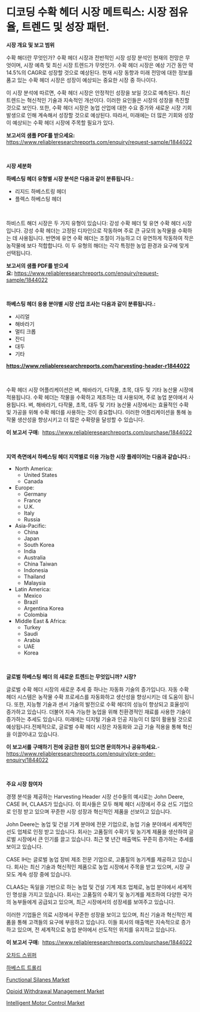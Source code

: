 <p><h1>디코딩 수확 헤더 시장 메트릭스: 시장 점유율, 트렌드 및 성장 패턴.</h1></p><p><strong>시장 개요 및 보고 범위</strong></p>
<p><p>수확 해더란 무엇인가? 수확 헤더 시장과 전반적인 시장 성장 분석인 현재의 전망은 무엇이며, 시장 예측 및 최신 시장 트렌드가 무엇인가. 수확 헤더 시장은 예상 기간 동안 약 14.5%의 CAGR로 성장할 것으로 예상된다. 현재 시장 동향과 미래 전망에 대한 정보를 품고 있는 수확 헤더 시장은 성장이 예상되는 중요한 시장 중 하나이다. </p><p>이 시장 분석에 따르면, 수확 헤더 시장은 안정적인 성장을 보일 것으로 예측된다. 최신 트렌드는 혁신적인 기술과 지속적인 개선이다. 이러한 요인들은 시장의 성장을 촉진할 것으로 보인다. 또한, 수확 헤더 시장은 농업 산업에 대한 수요 증가와 새로운 시장 기회 발생으로 인해 계속해서 성장할 것으로 예상된다. 따라서, 미래에는 더 많은 기회와 성장이 예상되는 수확 헤더 시장에 주목할 필요가 있다.</p></p>
<p><strong>보고서의 샘플 PDF를 받으세요:</strong> <a href="https://www.reliableresearchreports.com/enquiry/request-sample/1844022">https://www.reliableresearchreports.com/enquiry/request-sample/1844022</a></p>
<p>&nbsp;</p>
<p><strong>시장 세분화</strong></p>
<p><strong>하베스팅 헤더 유형별 시장 분석은 다음과 같이 분류됩니다.:</strong></p>
<p><ul><li>리지드 하베스트링 헤더</li><li>플렉스 하베스팅 헤더</li></ul></p>
<p>&nbsp;</p>
<p><p>하비스트 해더 시장은 두 가지 유형이 있습니다: 강성 수확 헤더 및 유연 수확 헤더 시장입니다. 강성 수확 헤더는 고정된 디자인으로 작동하며 주로 큰 규모의 농작물을 수확하는 데 사용됩니다. 반면에 유연 수확 헤더는 조절이 가능하고 더 유연하게 작동하여 작은 농작물에 보다 적합합니다. 이 두 유형의 해더는 각각 특정한 농업 환경과 요구에 맞게 선택됩니다.</p></p>
<p><strong>보고서의 샘플 PDF를 받으세요:</strong>&nbsp;<a href="https://www.reliableresearchreports.com/enquiry/request-sample/1844022">https://www.reliableresearchreports.com/enquiry/request-sample/1844022</a></p>
<p>&nbsp;</p>
<p><strong> 하베스팅 헤더 응용 분야별 시장 산업 조사는 다음과 같이 분류됩니다.:</strong></p>
<p><ul><li>시리얼</li><li>해바라기</li><li>멀티 크롭</li><li>잔디</li><li>대두</li><li>기타</li></ul></p>
<p><strong><a href="https://www.reliableresearchreports.com/harvesting-header-r1844022">https://www.reliableresearchreports.com/harvesting-header-r1844022</a></strong></p>
<p>&nbsp;</p>
<p><p>수확 헤더 시장 어플리케이션은 벼, 해바라기, 다작물, 초목, 대두 및 기타 농산물 시장에 적용됩니다. 수확 헤더는 작물을 수확하고 제초하는 데 사용되며, 주로 농업 분야에서 사용됩니다. 벼, 해바라기, 다작물, 초목, 대두 및 기타 농산물 시장에서는 효율적인 수확 및 가공을 위해 수확 헤더를 사용하는 것이 중요합니다. 이러한 어플리케이션을 통해 농작물 생산성을 향상시키고 더 많은 수확량을 달성할 수 있습니다.</p></p>
<p><strong>이 보고서 구매:</strong>&nbsp; <a href="https://www.reliableresearchreports.com/purchase/1844022">https://www.reliableresearchreports.com/purchase/1844022</a></p>
<p>&nbsp;</p>
<p><strong>지역 측면에서 하베스팅 헤더 지역별로 이용 가능한 시장 플레이어는 다음과 같습니다.:</strong></p>
<p><ul>
    <li>
        North America:
        <ul>
            <li>United States</li>
            <li>Canada</li>
        </ul>
    </li>
    <li>
        Europe:
        <ul>
            <li>Germany</li>
            <li>France</li>
            <li>U.K.</li>
            <li>Italy</li>
            <li>Russia</li>
        </ul>
    </li>
    <li>
        Asia-Pacific:
        <ul>
            <li>China</li>
            <li>Japan</li>
            <li>South Korea</li>
            <li>India</li>
            <li>Australia</li>
            <li>China Taiwan</li>
            <li>Indonesia</li>
            <li>Thailand</li>
            <li>Malaysia</li>
        </ul>
    </li>
    <li>
        Latin America:
        <ul>
            <li>Mexico</li>
            <li>Brazil</li>
            <li>Argentina Korea</li>
            <li>Colombia</li>
        </ul>
    </li>
    <li>
        Middle East & Africa:
        <ul>
            <li>Turkey</li>
            <li>Saudi</li>
            <li>Arabia</li>
            <li>UAE</li>
            <li>Korea</li>
        </ul>
    </li>
    </ul></p>
<p>&nbsp;</p>
<p><strong>글로벌 하베스팅 헤더 의 새로운 트렌드는 무엇입니까? 시장?</strong></p>
<p><p>글로벌 수확 헤더 시장의 새로운 추세 중 하나는 자동화 기술의 증가입니다. 자동 수확 헤더 시스템은 농작물 수확 프로세스를 자동화하고 생산성을 향상시키는 데 도움이 됩니다. 또한, 지능형 기술과 센서 기술의 발전으로 수확 헤더의 성능이 향상되고 효율성이 증가하고 있습니다. 더불어 지속 가능한 농업을 위해 친환경적인 재료를 사용한 기술이 증가하는 추세도 있습니다. 미래에는 디지털 기술과 인공 지능이 더 많이 활용될 것으로 예상됩니다.전체적으로, 글로벌 수확 헤더 시장은 자동화와 고급 기술 적용을 통해 혁신을 이끌어내고 있습니다.</p></p>
<p><strong>이 보고서를 구매하기 전에 궁금한 점이 있으면 문의하거나 공유하세요.</strong>- <a href="https://www.reliableresearchreports.com/enquiry/pre-order-enquiry/1844022">https://www.reliableresearchreports.com/enquiry/pre-order-enquiry/1844022</a></p>
<p>&nbsp;</p>
<p><strong>주요 시장 참여자</strong></p>
<p><p>경쟁 분석을 제공하는 Harvesting Header 시장 선수들의 예시로는 John Deere, CASE IH, CLAAS가 있습니다. 이 회사들은 모두 해체 헤더 시장에서 주요 선도 기업으로 인정 받고 있으며 꾸준한 시장 성장과 혁신적인 제품을 선보이고 있습니다.</p><p>John Deere는 농업 및 건설 기계 분야에 전문 기업으로, 농업 기술 분야에서 세계적인 선도 업체로 인정 받고 있습니다. 회사는 고품질의 수확기 및 농기계 제품을 생산하여 글로벌 시장에서 큰 인기를 끌고 있습니다. 최근 몇 년간 매출액도 꾸준히 증가하는 추세를 보이고 있습니다.</p><p>CASE IH는 글로벌 농업 장비 제조 전문 기업으로, 고품질의 농기계를 제공하고 있습니다. 회사는 최신 기술과 혁신적인 제품으로 농업 시장에서 주목을 받고 있으며, 시장 규모도 계속 성장 중에 있습니다.</p><p>CLAAS는 독일을 기반으로 하는 농업 및 건설 기계 제조 업체로, 농업 분야에서 세계적인 명성을 가지고 있습니다. 회사는 고품질의 수확기 및 농기계를 제조하여 다양한 국가의 농부들에게 공급되고 있으며, 최근 시장에서의 성장세를 보여주고 있습니다.</p><p>이러한 기업들은 의료 시장에서 꾸준한 성장을 보이고 있으며, 최신 기술과 혁신적인 제품을 통해 고객들의 요구에 부응하고 있습니다. 이들 회사의 매출액은 지속적으로 증가하고 있으며, 전 세계적으로 농업 분야에서 선도적인 위치를 유지하고 있습니다.</p></p>
<p><strong>이 보고서 구매:</strong>&nbsp;&nbsp;<a href="https://www.reliableresearchreports.com/purchase/1844022">https://www.reliableresearchreports.com/purchase/1844022</a></p>
<p><p><a href="https://github.com/GabrielBlanda5656/Market-Research-Report-List-1/blob/main/609598422682.md">오차드 스위퍼</a></p><p><a href="https://github.com/vsckjg50460/Market-Research-Report-List-1/blob/main/547699222681.md">하베스트 트롤리</a></p><p><a href="https://issuu.com/reportprime-2/docs/functional-silanes-market-size-2030.pptx">Functional Silanes Market</a></p><p><a href="https://github.com/joannagoyvaerts/Market-Research-Report-List-2/blob/main/opioid-withdrawal-management-market.md">Opioid Withdrawal Management Market</a></p><p><a href="https://github.com/abdelrhmankishk22/Market-Research-Report-List-4/blob/main/intelligent-motor-control-market.md">Intelligent Motor Control Market</a></p></p>